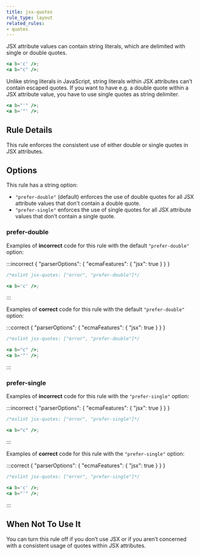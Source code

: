 ```yaml
---
title: jsx-quotes
rule_type: layout
related_rules:
- quotes
---
```

JSX attribute values can contain string literals, which are delimited with single or double quotes.

```jsx
<a b='c' />;
<a b="c" />;
```

Unlike string literals in JavaScript, string literals within JSX attributes can’t contain escaped quotes.
If you want to have e.g. a double quote within a JSX attribute value, you have to use single quotes as string delimiter.

```jsx
<a b="'" />;
<a b='"' />;
```

## Rule Details

This rule enforces the consistent use of either double or single quotes in JSX attributes.

## Options

This rule has a string option:

* `"prefer-double"` (default) enforces the use of double quotes for all JSX attribute values that don't contain a double quote.
* `"prefer-single"` enforces the use of single quotes for all JSX attribute values that don’t contain a single quote.

### prefer-double

Examples of **incorrect** code for this rule with the default `"prefer-double"` option:

:::incorrect { "parserOptions": { "ecmaFeatures": { "jsx": true } } }

```jsx
/*eslint jsx-quotes: ["error", "prefer-double"]*/

<a b='c' />;
```

:::

Examples of **correct** code for this rule with the default `"prefer-double"` option:

:::correct { "parserOptions": { "ecmaFeatures": { "jsx": true } } }

```jsx
/*eslint jsx-quotes: ["error", "prefer-double"]*/

<a b="c" />;
<a b='"' />;
```

:::

### prefer-single

Examples of **incorrect** code for this rule with the `"prefer-single"` option:

:::incorrect { "parserOptions": { "ecmaFeatures": { "jsx": true } } }

```jsx
/*eslint jsx-quotes: ["error", "prefer-single"]*/

<a b="c" />;
```

:::

Examples of **correct** code for this rule with the `"prefer-single"` option:

:::correct { "parserOptions": { "ecmaFeatures": { "jsx": true } } }

```jsx
/*eslint jsx-quotes: ["error", "prefer-single"]*/

<a b='c' />;
<a b="'" />;
```

:::

## When Not To Use It

You can turn this rule off if you don’t use JSX or if you aren’t concerned with a consistent usage of quotes within JSX attributes.
